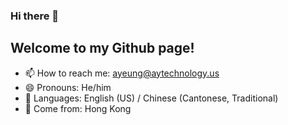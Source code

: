 ### Hi there 👋
## Welcome to my Github page!

- 📫 How to reach me: ayeung@aytechnology.us
- 😄 Pronouns: He/him
- 📙 Languages: English (US) / Chinese (Cantonese, Traditional)
- 📍 Come from: Hong Kong


<!--
**yeungalan/yeungalan** is a ✨ _special_ ✨ repository because its `README.md` (this file) appears on your GitHub profile.

Here are some ideas to get you started:

- 🔭 I’m currently working on ...
- 🌱 I’m currently learning ...
- 👯 I’m looking to collaborate on ...
- 🤔 I’m looking for help with ...
- 💬 Ask me about ...
- 📫 How to reach me: ...
- 😄 Pronouns: ...
- ⚡ Fun fact: ...
-->
